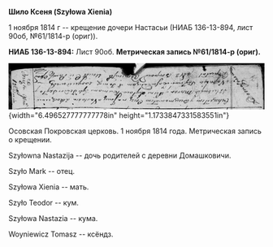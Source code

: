 **Шило Ксеня (Szyłowa Xienia)**

1 ноября 1814 г -- крещение дочери Настасьи (НИАБ 136-13-894, лист 90об,
№61/1814-р (ориг)).

**НИАБ 136-13-894:** Лист 90об. **Метрическая запись №61/1814-р
(ориг).**

![](./media/85c0b4d9d676fee4d170bf451b793f56fb006ae7.png){width="6.496527777777778in"
height="1.1733847331583551in"}

Осовская Покровская церковь. 1 ноября 1814 года. Метрическая запись о
крещении.

Szyłowna Nastazija -- дочь родителей с деревни Домашковичи.

Szyło Mark -- отец.

Szyłowa Xienia -- мать.

Szyło Teodor -- кум.

Szyłowa Nastazia -- кума.

Woyniewicz Tomasz -- ксёндз.
